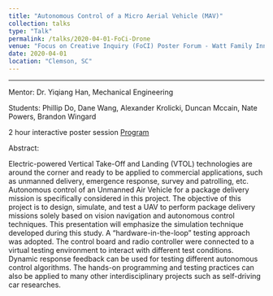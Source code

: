 ```yaml
---
title: "Autonomous Control of a Micro Aerial Vehicle (MAV)"
collection: talks
type: "Talk"
permalink: /talks/2020-04-01-FoCi-Drone
venue: "Focus on Creative Inquiry (FoCI) Poster Forum - Watt Family Innovation Center"
date: 2020-04-01
location: "Clemson, SC"
---
```


------

Mentor: Dr. Yiqiang Han, Mechanical Engineering

Students: Phillip Do, Dane Wang, Alexander Krolicki, Duncan Mccain, Nate Powers,
Brandon Wingard

2 hour interactive poster session [Program](/files/FoCI_2020.pdf)

Abstract:

Electric-powered Vertical Take-Off and Landing (VTOL) technologies are around the corner and ready
to be applied to commercial applications, such as unmanned delivery, emergence response, survey and
patrolling, etc. Autonomous control of an Unmanned Air Vehicle for a package delivery mission is specifically
considered in this project. The objective of this project is to design, simulate, and test a UAV to perform
package delivery missions solely based on vision navigation and autonomous control techniques. This
presentation will emphasize the simulation technique developed during this study. A “hardware-in-the-loop”
testing approach was adopted. The control board and radio controller were connected to a virtual testing
environment to interact with different test conditions. Dynamic response feedback can be used for testing
different autonomous control algorithms. The hands-on programming and testing practices can also be
applied to many other interdisciplinary projects such as self-driving car researches.
